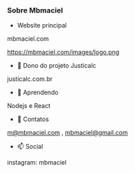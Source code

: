 ### Sobre Mbmaciel

- Website principal

mbmaciel.com

https://mbmaciel.com/images/logo.png

- 🔭 Dono do projeto Justicalc

justicalc.com.br

- 🌱 Aprendendo

Nodejs e React

- 💬 Contatos

m@mbmaciel.com , mbmaciel@gmail.com

- 📫 Social

instagram: mbmaciel

